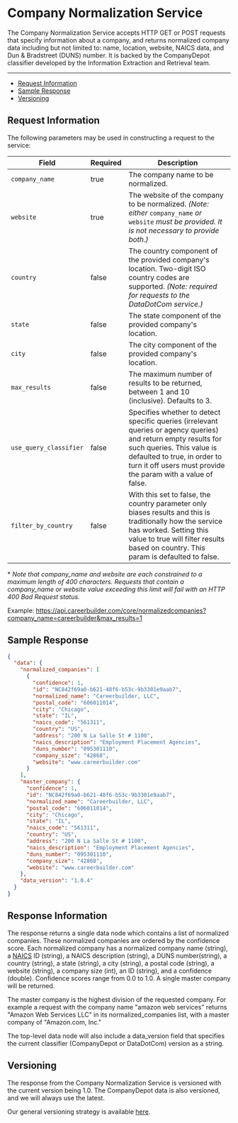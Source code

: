 Company Normalization Service
=============

The Company Normalization Service accepts HTTP GET or POST requests that specify information about a company, and returns normalized company data including but not limited to: name, location, website, NAICS data, and Dun & Bradstreet (DUNS) number. It is backed by the CompanyDepot classifier developed by the Information Extraction and Retrieval team.
_________
- [Request Information](#request-information)
- [Sample Response](#sample-response)
- [Versioning](#versioning)


## Request Information

The following parameters may be used in constructing a request to the service:

 Field                      | Required | Description  
 -------------------------- |----------| ----------------------------------------------------------------------------------------------------------------------------------------------------------------------------------------
 ```company_name```         | true     | The company name to be normalized. 
 ```website```              | true     | The website of the company to be normalized. *(Note: either* ```company_name``` *or* ```website``` *must be provided. It is not necessary to provide both.)* 
 ```country```              | false    | The country component of the provided company's location. Two-digit ISO country codes are supported. *(Note: required for requests to the DataDotCom service.)* 
 ```state```                | false    | The state component of the provided company's location.
 ```city```                 | false    | The city component of the provided company's location.
 ```max_results```          | false    | The maximum number of results to be returned, between 1 and 10 (inclusive). Defaults to 3.
 ```use_query_classifier``` | false    | Specifies whether to detect specific queries (irrelevant queries or agency queries) and return empty results for such queries. This value is defaulted to true, in order to turn it off users must provide the param with a value of false.
 ```filter_by_country```    | false    | With this set to false, the country parameter only biases results and this is traditionally how the service has worked. Setting this value to true will filter results based on country. This param is defaulted to false.

\* *Note that company_name and website are each constrained to a maximum length of 400 characters. Requests that contain a company_name or website value exceeding this limit will fail with an HTTP 400 Bad Request status.*
 
Example: https://api.careerbuilder.com/core/normalizedcompanies?company_name=careerbuilder&max_results=1

## Sample Response

```json
{
  "data": {
    "normalized_companies": [
      {
        "confidence": 1,
        "id": "NC842f69a0-b621-48f6-b53c-9b3301e9aab7",
        "normalized_name": "Careerbuilder, LLC",
        "postal_code": "606011014",
        "city": "Chicago",
        "state": "IL",
        "naics_code": "561311",
        "country": "US",
        "address": "200 N La Salle St # 1100",
        "naics_description": "Employment Placement Agencies",
        "duns_number": "095301110",
        "company_size": "42868",
        "website": "www.careerbuilder.com"
      }
    ],
    "master_company": {
      "confidence": 1,
      "id": "NC842f69a0-b621-48f6-b53c-9b3301e9aab7",
      "normalized_name": "Careerbuilder, LLC",
      "postal_code": "606011014",
      "city": "Chicago",
      "state": "IL",
      "naics_code": "561311",
      "country": "US",
      "address": "200 N La Salle St # 1100",
      "naics_description": "Employment Placement Agencies",
      "duns_number": "095301110",
      "company_size": "42868",
      "website": "www.careerbuilder.com"
    },
    "data_version": "1.0.4"
  }
}
```

## Response Information

The response returns a single data node which contains a list of normalized companies. These normalized companies are ordered by the confidence score. Each normalized company has a normalized company name (string), a [NAICS](http://www.census.gov/eos/www/naics/) ID (string), a NAICS description (string), a DUNS number(string), a country (string), a state (string), a city (string), a postal code (string), a website (string), a company size (int), an ID (string), and a confidence (double). Confidence scores range from 0.0 to 1.0. A single master company will be returned.

The master company is the highest division of the requested company. For example a request with the company name "amazon web services" returns "Amazon Web Services LLC" in its normalized_companies list, with a master company of "Amazon.com, Inc."

The top-level data node will also include a data_version field that specifies the current classifier (CompanyDepot or DataDotCom) version as a string.

## Versioning
The response from the Company Normalization Service is versioned with the current version being 1.0. The CompanyDepot data is also versioned, and we will always use the latest.

Our general versioning strategy is available [here](/Versioning.md).
